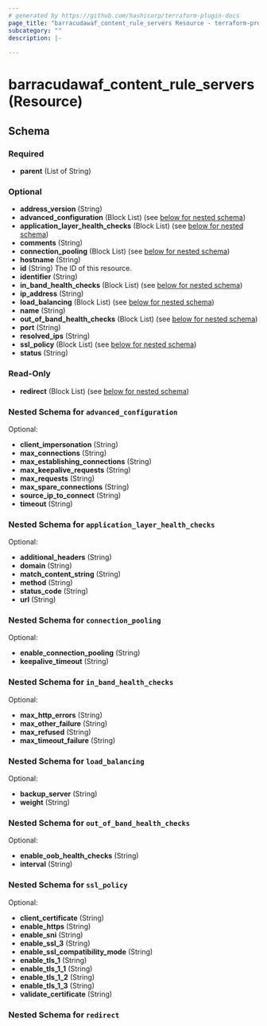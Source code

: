 ```yaml
---
# generated by https://github.com/hashicorp/terraform-plugin-docs
page_title: "barracudawaf_content_rule_servers Resource - terraform-provider-barracudawaf"
subcategory: ""
description: |-
  
---
```


# barracudawaf_content_rule_servers (Resource)





<!-- schema generated by tfplugindocs -->
## Schema

### Required

- **parent** (List of String)

### Optional

- **address_version** (String)
- **advanced_configuration** (Block List) (see [below for nested schema](#nestedblock--advanced_configuration))
- **application_layer_health_checks** (Block List) (see [below for nested schema](#nestedblock--application_layer_health_checks))
- **comments** (String)
- **connection_pooling** (Block List) (see [below for nested schema](#nestedblock--connection_pooling))
- **hostname** (String)
- **id** (String) The ID of this resource.
- **identifier** (String)
- **in_band_health_checks** (Block List) (see [below for nested schema](#nestedblock--in_band_health_checks))
- **ip_address** (String)
- **load_balancing** (Block List) (see [below for nested schema](#nestedblock--load_balancing))
- **name** (String)
- **out_of_band_health_checks** (Block List) (see [below for nested schema](#nestedblock--out_of_band_health_checks))
- **port** (String)
- **resolved_ips** (String)
- **ssl_policy** (Block List) (see [below for nested schema](#nestedblock--ssl_policy))
- **status** (String)

### Read-Only

- **redirect** (Block List) (see [below for nested schema](#nestedblock--redirect))

<a id="nestedblock--advanced_configuration"></a>
### Nested Schema for `advanced_configuration`

Optional:

- **client_impersonation** (String)
- **max_connections** (String)
- **max_establishing_connections** (String)
- **max_keepalive_requests** (String)
- **max_requests** (String)
- **max_spare_connections** (String)
- **source_ip_to_connect** (String)
- **timeout** (String)


<a id="nestedblock--application_layer_health_checks"></a>
### Nested Schema for `application_layer_health_checks`

Optional:

- **additional_headers** (String)
- **domain** (String)
- **match_content_string** (String)
- **method** (String)
- **status_code** (String)
- **url** (String)


<a id="nestedblock--connection_pooling"></a>
### Nested Schema for `connection_pooling`

Optional:

- **enable_connection_pooling** (String)
- **keepalive_timeout** (String)


<a id="nestedblock--in_band_health_checks"></a>
### Nested Schema for `in_band_health_checks`

Optional:

- **max_http_errors** (String)
- **max_other_failure** (String)
- **max_refused** (String)
- **max_timeout_failure** (String)


<a id="nestedblock--load_balancing"></a>
### Nested Schema for `load_balancing`

Optional:

- **backup_server** (String)
- **weight** (String)


<a id="nestedblock--out_of_band_health_checks"></a>
### Nested Schema for `out_of_band_health_checks`

Optional:

- **enable_oob_health_checks** (String)
- **interval** (String)


<a id="nestedblock--ssl_policy"></a>
### Nested Schema for `ssl_policy`

Optional:

- **client_certificate** (String)
- **enable_https** (String)
- **enable_sni** (String)
- **enable_ssl_3** (String)
- **enable_ssl_compatibility_mode** (String)
- **enable_tls_1** (String)
- **enable_tls_1_1** (String)
- **enable_tls_1_2** (String)
- **enable_tls_1_3** (String)
- **validate_certificate** (String)


<a id="nestedblock--redirect"></a>
### Nested Schema for `redirect`


